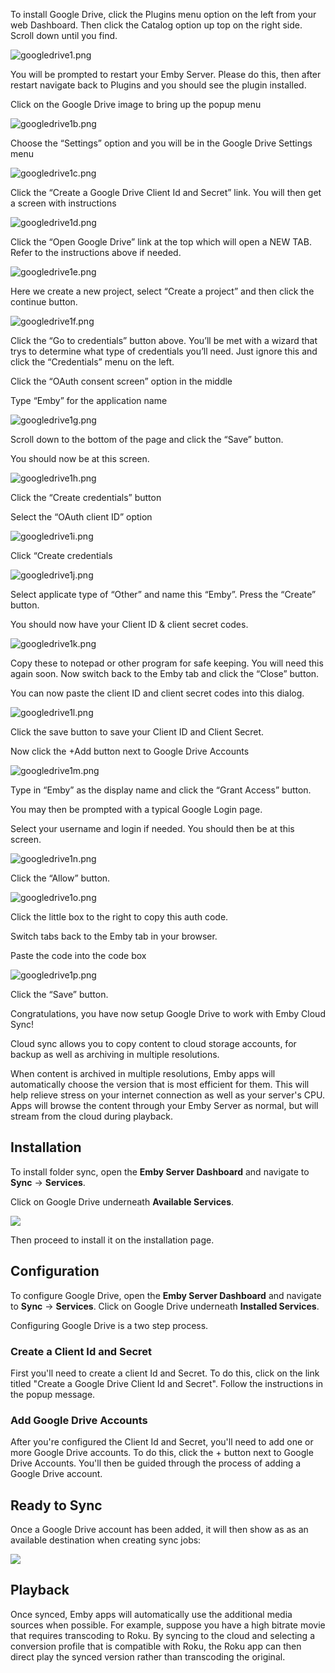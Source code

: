 To install Google Drive, click the Plugins menu option on the left from your web Dashboard.  Then click the Catalog option up top on the right side.  Scroll down until you find.

![googledrive1.png](images/plugins/googledrive1.png)

You will be prompted to restart your Emby Server.  Please do this, then after restart navigate back to Plugins and you should see the plugin installed.

Click on the Google Drive image to bring up the popup menu

![googledrive1b.png](images/plugins/googledrive1b.png)

Choose the “Settings” option and you will be in the Google Drive Settings menu

![googledrive1c.png](images/plugins/googledrive1c.png)

Click the “Create a Google Drive Client Id and Secret” link.  You will then get a screen with instructions

![googledrive1d.png](images/plugins/googledrive1d.png)

Click the “Open Google Drive” link at the top which will open a NEW TAB.  Refer to the instructions above if needed.

![googledrive1e.png](images/plugins/googledrive1e.png)

Here we create a new project, select “Create a project” and then click the continue button.

![googledrive1f.png](images/plugins/googledrive1f.png)

Click the “Go to credentials” button above. You’ll be met with a wizard that trys to determine what type of credentials you’ll need.  Just ignore this and click the “Credentials” menu on the left.

Click the “OAuth consent screen” option in the middle

Type “Emby” for the application name

![googledrive1g.png](images/plugins/googledrive1g.png)

Scroll down to the bottom of the page and click the “Save” button.

You should now be at this screen.

![googledrive1h.png](images/plugins/googledrive1h.png)

Click the “Create credentials” button

Select the “OAuth client ID” option

![googledrive1i.png](images/plugins/googledrive1i.png)

Click “Create credentials

![googledrive1j.png](images/plugins/googledrive1j.png)

Select applicate type of “Other” and name this “Emby”.  Press the “Create” button.

You should now have your Client ID & client secret codes.

![googledrive1k.png](images/plugins/googledrive1k.png)

Copy these to notepad or other program for safe keeping.  You will need this again soon.
Now switch back to the Emby tab and click the “Close” button.

You can now paste the client ID and client secret codes into this dialog.

![googledrive1l.png](images/plugins/googledrive1l.png)

Click the save button to save your Client ID and Client Secret.

Now click the +Add button next to Google Drive Accounts

![googledrive1m.png](images/plugins/googledrive1m.png)

Type in “Emby” as the display name and click the “Grant Access” button.

You may then be prompted with a typical Google Login page.

Select your username and login if needed.  You should then be at this screen.

![googledrive1n.png](images/plugins/googledrive1n.png)

Click the “Allow” button.

![googledrive1o.png](images/plugins/googledrive1o.png)

Click the little box to the right to copy this auth code.

Switch tabs back to the Emby tab in your browser.

Paste the code into the code box

![googledrive1p.png](images/plugins/googledrive1p.png)

Click the “Save” button.

Congratulations, you have now setup Google Drive to work with Emby Cloud Sync!

























Cloud sync allows you to copy content to cloud storage accounts, for backup as well as archiving in multiple resolutions.

When content is archived in multiple resolutions, Emby apps will automatically choose the version that is most efficient for them. This will help relieve stress on your internet connection as well as your server's CPU. Apps will browse the content through your Emby Server as normal, but will stream from the cloud during playback.

## Installation

To install folder sync, open the **Emby Server Dashboard** and navigate to **Sync** -> **Services**. 

Click on Google Drive underneath **Available Services**.

![](images/plugins/googledrive1.png)

Then proceed to install it on the installation page.

## Configuration

To configure Google Drive, open the **Emby Server Dashboard** and navigate to **Sync** -> **Services**.  Click on Google Drive underneath **Installed Services**. 

Configuring Google Drive is a two step process. 

### Create a Client Id and Secret

First you'll need to create a client Id and Secret. To do this, click on the link titled "Create a Google Drive Client Id and Secret". Follow the instructions in the popup message.

### Add Google Drive Accounts

After you're configured the Client Id and Secret, you'll need to add one or more Google Drive accounts. To do this, click the + button next to Google Drive Accounts. You'll then be guided through the process of adding a Google Drive account.

## Ready to Sync

Once a Google Drive account has been added, it will then show as as an available destination when creating sync jobs:

![](images/plugins/foldersync3.png) 

## Playback

Once synced, Emby apps will automatically use the additional media sources when possible. For example, suppose you have a high bitrate movie that requires transcoding to Roku. By syncing to the cloud and selecting a conversion profile that is compatible with Roku, the Roku app can then direct play the synced version rather than transcoding the original.